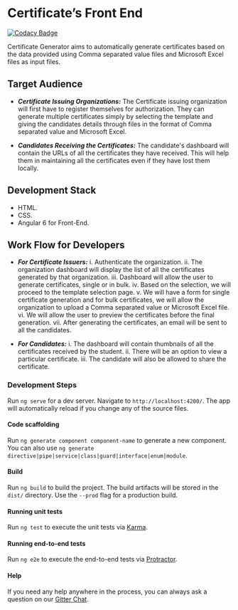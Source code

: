 
# Certificate’s Front End
[![Codacy Badge](https://api.codacy.com/project/badge/Grade/4350ebc02efb4442ba256e66d2e4d66e)](https://www.codacy.com/app/JbossOutreach/certificate-generator-front?utm_source=github.com&amp;utm_medium=referral&amp;utm_content=JbossOutreach/certificate-generator-front&amp;utm_campaign=Badge_Grade)

Certificate Generator aims to automatically generate certificates based on the data provided using Comma separated value files and Microsoft Excel files as input files.

## Target Audience
* _**Certificate Issuing Organizations:**_ The Certificate issuing organization will first have to register themselves for authorization. They can generate multiple certificates simply by selecting the template and giving the candidates details through files in the format of Comma separated value and Microsoft Excel.

* _**Candidates Receiving the Certificates:**_  The candidate's dashboard will contain the URLs of all the certificates they have received. This will help them in maintaining all the certificates even if they have lost them locally.

## Development Stack
* HTML.
* CSS.
* Angular 6 for Front-End.

## Work Flow for Developers
* _**For Certificate Issuers:**_ 
   i. Authenticate the organization.
   ii. The organization dashboard will display the list of all the certificates generated by that organization.
   iii. Dashboard will allow the user to generate certificates, single or in bulk.
   iv. Based on the selection, we will proceed to the template selection page.
   v. We will have a form for single certificate generation and for bulk certificates, we will allow the organization to upload a Comma       separated value or Microsoft Excel file.
   vi. We will allow the user to preview the certificates before the final generation.
   vii. After generating the certificates, an email will be sent to all the candidates.


* _**For Candidates:**_
    i. The dashboard will contain thumbnails of all the certificates received by the student.
    ii. There will be an option to view a particular certificate.
    iii. The candidate will also be allowed to share the certificate.





### Development Steps

Run `ng serve` for a dev server. Navigate to `http://localhost:4200/`. The app will automatically reload if you change any of the source files.

#### Code scaffolding

Run `ng generate component component-name` to generate a new component. You can also use `ng generate directive|pipe|service|class|guard|interface|enum|module`.

#### Build

Run `ng build` to build the project. The build artifacts will be stored in the `dist/` directory. Use the `--prod` flag for a production build.

#### Running unit tests

Run `ng test` to execute the unit tests via [Karma](https://karma-runner.github.io).

#### Running end-to-end tests

Run `ng e2e` to execute the end-to-end tests via [Protractor](http://www.protractortest.org/).

#### Help

If you need any help anywhere in the process, you can always ask a question on our [Gitter Chat](https://gitter.im/jboss-outreach/gci).

